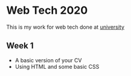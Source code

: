 # Web Tech 2020

This is my work for web tech done at [university](https://www.solent.ac.uk/)

## Week 1
* A basic version of your CV
* Using HTML and some basic CSS
